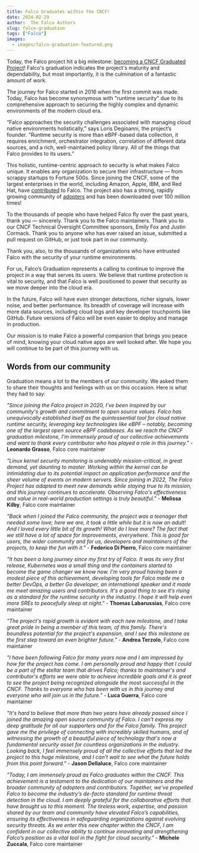 ```yaml
---
title: Falco Graduates within the CNCF!
date: 2024-02-29
author:  The Falco Authors
slug: falco-graduation
tags: ["Falco"]
images:
  - images/falco-graduation-featured.png
---
```


Today, the Falco project hit a big milestone: [becoming a CNCF Graduated Project](https://www.cncf.io/announcements/2024/02/29/cloud-native-computing-foundation-announces-falco-graduation/)! Falco's graduation indicates the project's maturity and dependability, but most importantly, it is the culmination of a fantastic amount of work.

The journey for Falco started in 2016 when the first commit was made. Today, Falco has become synonymous with "runtime security" due to its comprehensive approach to securing the highly complex and dynamic environments of the modern cloud era.

“Falco approaches the security challenges associated with managing cloud native environments holistically,” says Loris Degioanni, the project’s founder. ”Runtime security is more than eBPF-based data collection, it requires enrichment, orchestrator integration, correlation of different data sources, and a rich, well-maintained policy library. All of the things that Falco provides to its users.”

This holistic, runtime-centric approach to security is what makes Falco unique. It enables any organization to secure their infrastructure — from scrappy startups to Fortune 500s. Since joining the CNCF, some of the largest enterprises in the world, including Amazon, Apple, IBM, and Red Hat, have [contributed](https://falco.devstats.cncf.io/d/74/contributions-chart?orgId=1&var-period=m&var-metric=contributions&var-repogroup_name=All&var-country_name=All&var-company_name=All&var-company=all&from=now-10y&to=now-2d) to Falco. The project also has a strong, rapidly growing community of [adopters](https://github.com/falcosecurity/falco/blob/master/ADOPTERS.md) and has been downloaded over 100 million times!

To the thousands of people who have helped Falco fly over the past years, thank you — sincerely. Thank you to the Falco maintainers. Thank you to our CNCF Technical Oversight Committee sponsors, Emily Fox and Justin Cormack. Thank you to anyone who has ever raised an issue, submitted a pull request on GitHub, or just took part in our community.

Thank you, also, to the thousands of organizations who have entrusted Falco with the security of your runtime environments.

For us, Falco’s Graduation represents a calling to continue to improve the project in a way that serves its users. We believe that runtime protection is vital to security, and that Falco is well positioned to power that security as we move deeper into the cloud era.

In the future, Falco will have even stronger detections, richer signals, lower noise, and better performance. Its breadth of coverage will increase with more data sources, including cloud logs and key developer touchpoints like GitHub. Future versions of Falco will be even easier to deploy and manage in production.

Our mission is to make Falco a powerful companion that brings you peace of mind, knowing your cloud native apps are well looked after. We hope you will continue to be part of this journey with us.

## Words from our community

Graduation means a lot to the members of our community. We asked them to share their thoughts and feelings with us on this occasion. Here is what they had to say:

_"Since joining the Falco project in 2020, I've been inspired by our community's growth and commitment to open source values. Falco has unequivocally established itself as the quintessential tool for cloud native runtime security, leveraging key technologies like eBPF – notably, becoming one of the largest open source eBPF codebases. As we reach the CNCF graduation milestone, I'm immensely proud of our collective achievements and want to thank every contributor who has played a role in this journey."_ - **Leonardo Grasso**, Falco core maintainer

_"Linux kernel security monitoring is undeniably mission-critical, in great demand, yet daunting to master. Working within the kernel can be intimidating due to its potential impact on application performance and the sheer volume of events on modern servers. Since joining in 2022, The Falco Project has adapted to meet new demands while staying true to its mission, and this journey continues to accelerate. Observing Falco's effectiveness and value in real-world production settings is truly beautiful."_ - **Melissa Kilby**, Falco core maintainer

_"Back when I joined the Falco community, the project was a teenager that needed some love; here we are, it took a little while but it is now an adult! And I loved every little bit of its growth! What do I love more? The fact that we still have a lot of space for improvements, everywhere. This is good for users, the wider community and for us, developers and maintainers of the projects, to keep the fun with it."_ - **Federico Di Pierro**, Falco core maintainer

_"It has been a long journey since my first try of Falco. It was its very first release, Kubernetes was a small thing and the containers started to become the game changer we know now. I'm very proud having been a modest piece of this achievement, developing tools for Falco made me a better DevOps, a better Go developer, an international speaker and it made me meet amazing users and contributors. It's a good thing to see it’s rising as a standard for the runtime security in the industry. I hope it will help even more SREs to peacefully sleep at night."_ - **Thomas Labarussias**, Falco core maintainer

_"The project's rapid growth is evident with each new milestone, and I take great pride in being a member of this team, of this family. There's boundless potential for the project's expansion, and I see this milestone as the first step toward an even brighter future."_ - **Andrea Terzolo**, Falco core maintainer

_"I have been following Falco for many years now and I am impressed by how far the project has come. I am personally proud and happy that I could be a part of the stellar team that drives Falco; thanks to maintainer's and contributor's efforts we were able to achieve incredible goals and it is great to see the project being recognized alongside the most successful in the CNCF. Thanks to everyone who has been with us in this journey and everyone who will join us in the future."_ - **Luca Guerra**, Falco core maintainer

_"It's hard to believe that more than two years have already passed since I joined the amazing open source community of Falco. I can't express my deep gratitude for all our supporters and for the Falco family. This project gave me the privilege of connecting with incredibly skilled humans, and of witnessing the growth of a beautiful piece of technology that's now a fundamental security asset for countless organizations in the industry. Looking back, I feel immensely proud of all the collective efforts that led the project to this huge milestone, and I can't wait to see what the future holds from this point forward."_ - **Jason Dellaluce**, Falco core maintainer

_"Today, I am immensely proud as Falco graduates within the CNCF. This achievement is a testament to the dedication of our maintainers and the broader community of adopters and contributors. Together, we’ve propelled Falco to become the industry’s de-facto standard for runtime threat detection in the cloud. I am deeply grateful for the collaborative efforts that have brought us to this moment. The tireless work, expertise, and passion shared by our team and community have elevated Falco’s capabilities, ensuring its effectiveness in safeguarding organizations against evolving security threats. As we enter this new chapter within the CNCF, I am confident in our collective ability to continue innovating and strengthening Falco’s position as a vital tool in the fight for cloud security."_ - **Michele Zuccala**, Falco core maintainer
